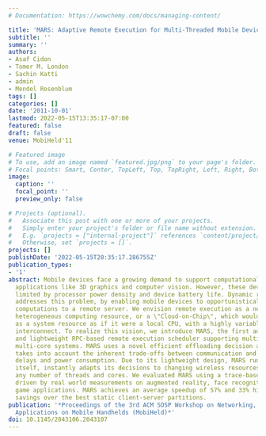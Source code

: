 ```yaml
---
# Documentation: https://wowchemy.com/docs/managing-content/

title: 'MARS: Adaptive Remote Execution for Multi-Threaded Mobile Devices'
subtitle: ''
summary: ''
authors:
- Asaf Cidon
- Tomer M. London
- Sachin Katti
- admin
- Mendel Rosenblum
tags: []
categories: []
date: '2011-10-01'
lastmod: 2022-05-15T13:35:17-07:00
featured: false
draft: false
venue: MobiHeld'11

# Featured image
# To use, add an image named `featured.jpg/png` to your page's folder.
# Focal points: Smart, Center, TopLeft, Top, TopRight, Left, Right, BottomLeft, Bottom, BottomRight.
image:
  caption: ''
  focal_point: ''
  preview_only: false

# Projects (optional).
#   Associate this post with one or more of your projects.
#   Simply enter your project's folder or file name without extension.
#   E.g. `projects = ["internal-project"]` references `content/project/deep-learning/index.md`.
#   Otherwise, set `projects = []`.
projects: []
publishDate: '2022-05-15T20:35:17.286755Z'
publication_types:
- '1'
abstract: Mobile devices face a growing demand to support computationally intensive
  applications like 3D graphics and computer vision. However, these devices are inherently
  limited by processor power density and device battery life. Dynamic remote execution
  addresses this problem, by enabling mobile devices to opportunistically offload
  computations to a remote server. We envision remote execution as a new type of cloud-based
  heterogeneous computing resource, or a \"Cloud-on-Chip\", which would be managed
  as a system resource as if it were a local CPU, with a highly variable wireless
  interconnect. To realize this vision, we introduce MARS, the first adaptive, online
  and lightweight RPC-based remote execution scheduler supporting multi-threaded and
  multi-core systems. MARS uses a novel efficient offloading decision algorithm that
  takes into account the inherent trade-offs between communication and computation
  delays and power consumption. Due to its lightweight design, MARS runs on the device
  itself, instantly adapts its decisions to changing wireless resources, and supports
  any number of threads and cores. We evaluated MARS using a trace-based simulator
  driven by real world measurements on augmented reality, face recognition and video
  game applications. MARS achieves an average speedup of 57% and 33% higher energy
  savings over the best static client-server partitions.
publication: '*Proceedings of the 3rd ACM SOSP Workshop on Networking, Systems, and
  Applications on Mobile Handhelds (MobiHeld)*'
doi: 10.1145/2043106.2043107
---
```


